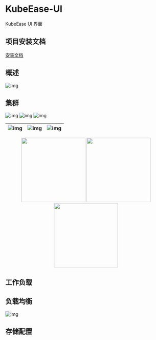 # KubeEase-UI

KubeEase UI 界面

## 项目安装文档

[安装文档](../../GitHub/KubeEase-UI/install.md)

## 概述

![img](https://img2023.cnblogs.com/blog/1021348/202503/1021348-20250314132128772-589035552.png)

## 集群
![img](https://img2023.cnblogs.com/blog/1021348/202503/1021348-20250314132219485-308651836.png)  ![img](https://img2023.cnblogs.com/blog/1021348/202503/1021348-20250314132247060-1080138108.png)  ![img](https://img2023.cnblogs.com/blog/1021348/202503/1021348-20250314132312249-797341074.png) 

| ![img](https://img2023.cnblogs.com/blog/1021348/202503/1021348-20250314132219485-308651836.png) | ![img](https://img2023.cnblogs.com/blog/1021348/202503/1021348-20250314132247060-1080138108.png) | ![img](https://img2023.cnblogs.com/blog/1021348/202503/1021348-20250314132312249-797341074.png) |
|------------------------|------------------------|------------------------|

<p align="center">
  <img src="[image1.png](https://img2023.cnblogs.com/blog/1021348/202503/1021348-20250314132219485-308651836.png)" width="200"/>
  <img src="![img](https://img2023.cnblogs.com/blog/1021348/202503/1021348-20250314132247060-1080138108.png)" width="200"/>
  <img src="![img](https://img2023.cnblogs.com/blog/1021348/202503/1021348-20250314132312249-797341074.png)" width="200"/>
</p>

## 工作负载

## 负载均衡

![img](https://img2023.cnblogs.com/blog/1021348/202501/1021348-20250108105740078-1362051546.png)

## 存储配置

